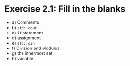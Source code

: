 # Exercise 2.1: Fill in the blanks

- a) Comments
- b) `std::cout`
- c) `if` statement
- d) assignment
- e) `std::cin`
- f) Division and Modulus
- g) the innermost set
- h) variable